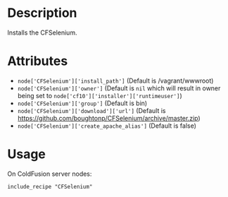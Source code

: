 Description
===========

Installs the CFSelenium.

Attributes
==========

* `node['CFSelenium']['install_path']` (Default is /vagrant/wwwroot)
* `node['CFSelenium']['owner']` (Default is `nil` which will result in owner being set to `node['cf10']['installer']['runtimeuser']`)
* `node['CFSelenium']['group']` (Default is bin)
* `node['CFSelenium']['download']['url']` (Default is https://github.com/boughtonp/CFSelenium/archive/master.zip)
* `node['CFSelenium']['create_apache_alias']` (Default is false)

Usage
=====

On ColdFusion server nodes:

    include_recipe "CFSelenium"